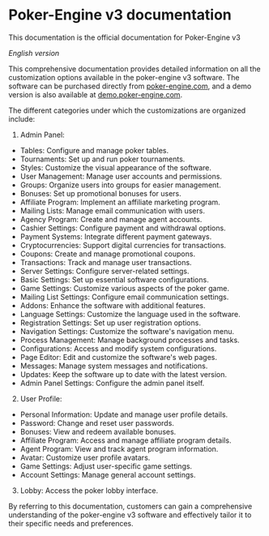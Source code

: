 # Poker-Engine v3 documentation
This documentation is the official documentation for Poker-Engine v3

_English version_

This comprehensive documentation provides detailed information on all the customization options available in the poker-engine v3 software. The software can be purchased directly from [poker-engine.com](https://poker-engine.com), and a demo version is also available at [demo.poker-engine.com](https://demo.poker-engine.com).

The different categories under which the customizations are organized include:

1. Admin Panel:

- Tables: Configure and manage poker tables.
- Tournaments: Set up and run poker tournaments.
- Styles: Customize the visual appearance of the software.
- User Management: Manage user accounts and permissions.
- Groups: Organize users into groups for easier management.
- Bonuses: Set up promotional bonuses for users.
- Affiliate Program: Implement an affiliate marketing program.
- Mailing Lists: Manage email communication with users.
- Agency Program: Create and manage agent accounts.
- Cashier Settings: Configure payment and withdrawal options.
- Payment Systems: Integrate different payment gateways.
- Cryptocurrencies: Support digital currencies for transactions.
- Coupons: Create and manage promotional coupons.
- Transactions: Track and manage user transactions.
- Server Settings: Configure server-related settings.
- Basic Settings: Set up essential software configurations.
- Game Settings: Customize various aspects of the poker game.
- Mailing List Settings: Configure email communication settings.
- Addons: Enhance the software with additional features.
- Language Settings: Customize the language used in the software.
- Registration Settings: Set up user registration options.
- Navigation Settings: Customize the software's navigation menu.
- Process Management: Manage background processes and tasks.
- Configurations: Access and modify system configurations.
- Page Editor: Edit and customize the software's web pages.
- Messages: Manage system messages and notifications.
- Updates: Keep the software up to date with the latest version.
- Admin Panel Settings: Configure the admin panel itself.

2. User Profile:

- Personal Information: Update and manage user profile details.
- Password: Change and reset user passwords.
- Bonuses: View and redeem available bonuses.
- Affiliate Program: Access and manage affiliate program details.
- Agent Program: View and track agent program information.
- Avatar: Customize user profile avatars.
- Game Settings: Adjust user-specific game settings.
- Account Settings: Manage general account settings.

3. Lobby: Access the poker lobby interface.

By referring to this documentation, customers can gain a comprehensive understanding of the poker-engine v3 software and effectively tailor it to their specific needs and preferences.
